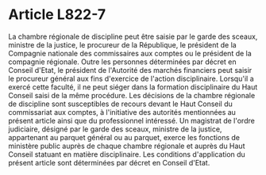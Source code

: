 # Article L822-7

La chambre régionale de discipline peut être saisie par le garde des sceaux, ministre de la justice, le procureur de la République, le président de la Compagnie nationale des commissaires aux comptes ou le président de la compagnie régionale.   Outre les personnes déterminées par décret en Conseil d'Etat, le président de l'Autorité des marchés financiers peut saisir le procureur général aux fins d'exercice de l'action disciplinaire. Lorsqu'il a exercé cette faculté, il ne peut siéger dans la formation disciplinaire du Haut Conseil saisi de la même procédure.   Les décisions de la chambre régionale de discipline sont susceptibles de recours devant le Haut Conseil du commissariat aux comptes, à l'initiative des autorités mentionnées au présent article ainsi que du professionnel intéressé.   Un magistrat de l'ordre judiciaire, désigné par le garde des sceaux, ministre de la justice, appartenant au parquet général ou au parquet, exerce les fonctions de ministère public auprès de chaque chambre régionale et auprès du Haut Conseil statuant en matière disciplinaire.   Les conditions d'application du présent article sont déterminées par décret en Conseil d'Etat.